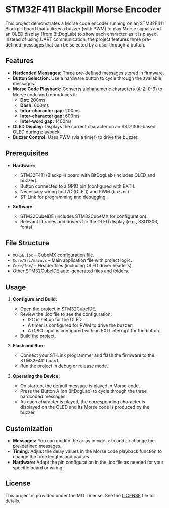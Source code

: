 # STM32F411 Blackpill Morse Encoder

This project demonstrates a Morse code encoder running on an STM32F411 Blackpill board that utilizes a buzzer (with PWM) to play Morse signals and an OLED display (from BitDogLab) to show each character as it is played. Instead of using UART communication, the project features three pre-defined messages that can be selected by a user through a button.

## Features

- **Hardcoded Messages:** Three pre-defined messages stored in firmware.
- **Button Selection:** Use a hardware button to cycle through the available messages.
- **Morse Code Playback:** Converts alphanumeric characters (A-Z, 0-9) to Morse code and reproduces it:
  - **Dot:** 200ms 
  - **Dash:** 600ms 
  - **Intra-character gap:** 200ms 
  - **Inter-character gap:** 600ms
  - **Inter-word gap:** 1400ms
- **OLED Display:** Displays the current character on an SSD1306-based OLED during playback.
- **Buzzer Control:** Uses PWM (via a timer) to drive the buzzer.

## Prerequisites

- **Hardware:**
  - STM32F411 (Blackpill) board with BitDogLab (includes OLED and buzzer).
  - Button connected to a GPIO pin (configured with EXTI).
  - Necessary wiring for I2C (OLED) and PWM (buzzer).
  - ST-Link for programming and debugging.

- **Software:**
  - STM32CubeIDE (includes STM32CubeMX for configuration).
  - Relevant libraries and drivers for the OLED display (e.g., SSD1306, fonts).
  
## File Structure

- `MORSE.ioc` – CubeMX configuration file.
- `Core/Src/main.c` – Main application file with project logic.
- `Core/Inc/` – Header files (including OLED driver headers).
- Other STM32CubeIDE auto-generated files and folders.

## Usage

1. **Configure and Build:**
   - Open the project in STM32CubeIDE.
   - Review the .ioc file to see the configuration:
     - I2C is set up for the OLED.
     - A timer is configured for PWM to drive the buzzer.
     - A GPIO input is configured with an EXTI interrupt for the button.
   - Build the project.

2. **Flash and Run:**
   - Connect your ST-Link programmer and flash the firmware to the STM32F411 board.
   - Run the project in debug or release mode.

3. **Operating the Device:**
   - On startup, the default message is played in Morse code.
   - Press the Button A (on BitDogLab) to cycle through the three hardcoded messages.
   - As each character is played, the corresponding character is displayed on the OLED and its Morse code is produced by the buzzer.

## Customization

- **Messages:** You can modify the array in `main.c` to add or change the pre-defined messages.
- **Timing:** Adjust the delay values in the Morse code playback function to change the tone lengths and pauses.
- **Hardware:** Adapt the pin configuration in the .ioc file as needed for your specific board or wiring.

## License

This project is provided under the MIT License. See the [LICENSE](LICENSE) file for details.
